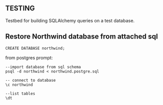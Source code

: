 TESTING
-----------
Testbed for building SQLAlchemy queries on a test database.

Restore Northwind database from attached sql
---------------------------------------------
```lang-sql
CREATE DATABASE northwind;
```
from postgres prompt:
```lang-sql
--import database from sql schema
psql -d northwind < northwind.postgre.sql

-- connect to database
\c northwind

--list tables
\dt
```

